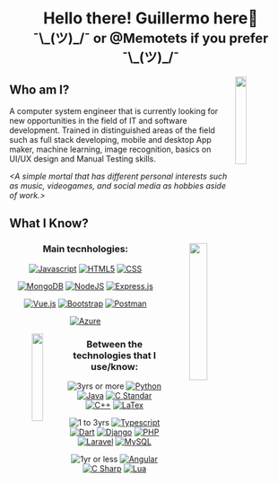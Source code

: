 <h1 align="center">Hello there! Guillermo here🖖 <br><sub> ¯\_(ツ)_/¯ or @Memotets if you prefer ¯\_(ツ)_/¯ </sub></h1>

<!--div align="center">
  <a href="https://github.com/Memotets">
  <img height="180em" src="https://github-readme-stats.vercel.app/api?username=Memotets&show_icons=true&theme=algolia&include_all_commits=true&count_private=true"/>
  <img height="180em" src="https://github-readme-stats.vercel.app/api/top-langs/?username=Memotets&layout=compact&langs_count=7&theme=algolia"/>
</div-->

<img src="https://media.tenor.com/NLSitkgRZHYAAAAi/pikachu-wave.gif" align="right" width="20%">

## Who am I?
A computer system engineer that is currently looking for new opportunities in the field of IT and software development. Trained in distinguished areas of the field such as full stack developing, mobile and desktop App maker, machine learning, image recognition, basics on UI/UX design and Manual Testing skills.

*<A simple mortal that has different personal interests such as music, videogames, and social media as hobbies aside of work.>*

## What I Know?

<div align="center">
<img src="https://media.tenor.com/Oz17KlgG2GoAAAAi/peach-cat.gif" align="right" width="25%"> 

  
### Main tecnhologies:

[![Javascript](https://img.shields.io/badge/Javascript-000000?style=flat-square&logo=javascript&logoColor=F7DF1E)](https://developer.mozilla.org/en-US/docs/Web/JavaScript)
[![HTML5](https://img.shields.io/badge/HTML-FFFFFF?style=flat-square&logo=html5&logoColor=E34F26)](https://developer.mozilla.org/es/docs/Web/HTML)
[![CSS](https://img.shields.io/badge/CSS-1572B6?style=flat-square&logo=CSS3&logoColor=ffffff)](https://developer.mozilla.org/en-US/docs/Web/CSS)

[![MongoDB](https://img.shields.io/badge/MongoDB-000000?style=flat-square&logo=mongodb&logoColor=47A248)](https://www.mongodb.com/)
[![NodeJS](https://img.shields.io/badge/NodeJS-233056?style=flat-square&logo=nodedotjs&logoColor=339933)](https://nodejs.org/en/)
[![Express.js](https://img.shields.io/badge/Express.js-FFFFFF?style=flat-square&logo=express&logoColor=000000)](https://expressjs.com/)

[![Vue.js](https://img.shields.io/badge/Vue.js-1a1a1a?style=flat-square&logo=vuedotjs&logoColor=4FC08D)](https://vuejs.org/)
[![Bootstrap](https://img.shields.io/badge/Bootstrap-7952B3?style=flat-square&logo=bootstrap&logoColor=FFFFFF)](https://getbootstrap.com/)
[![Postman](https://img.shields.io/badge/Postman-FFFFFF?style=flat-square&logo=postman&logoColor=FF6C37)](https://www.postman.com/)

[![Azure](https://img.shields.io/badge/Microsoft%20Azure%20AZ9000-0078D4?style=flat-square&logo=microsoftazure&logoColor=ffffff)](https://azure.microsoft.com/en-US/)


<img src="https://media.tenor.com/9IsrqCRzmNwAAAAi/tyrannosaurus-dinosaur.gif"  align="left" width="20%">

### Between the technologies that I use/know:



![3yrs or more](https://img.shields.io/badge/3yrs%20or%20more-000000?style=flat-square)
[![Python](https://img.shields.io/badge/Python-3670A0?style=flat-square&logo=python&logoColor=ffdd54)](https://www.python.org/)
[![Java](https://img.shields.io/badge/Java-f89820?style=flat-square&logo=Oracle&logoColor=ffffff)](https://www.java.com/en/)
[![C Standar](https://img.shields.io/badge/C%20Standar-A8B9CC?style=flat-square&logo=C&logoColor=000000)](https://www.open-std.org/jtc1/sc22/wg14/)
[![C++](https://img.shields.io/badge/C++-00599C?style=flat-square&logo=cplusplus&logoColor=ffffff)](https://isocpp.org/)
[![LaTex](https://img.shields.io/badge/LaTex-008080?style=flat-square&logo=latex&logoColor=ffffff)](https://www.latex-project.org/) 

![1 to 3yrs](https://img.shields.io/badge/1%20to%203yrs-000000?style=flat-square)
[![Typescript](https://img.shields.io/badge/Typescript-ffffff?style=flat-square&logo=typescript&logoColor=3178C6)](https://www.typescriptlang.org/)
[![Dart](https://img.shields.io/badge/Dart-0175C2?style=flat-square&logo=Dart&logoColor=ffffff)](https://dart.dev/)
[![Django](https://img.shields.io/badge/Django-092E20?style=flat-square&logo=django&logoColor=ffffff)](https://www.djangoproject.com/)
[![PHP](https://img.shields.io/badge/PHP-000000?style=flat-square&logo=php&logoColor=777BB4)](https://www.php.net/manual/es/intro-whatis.php)
[![Laravel](https://img.shields.io/badge/Laravel-FF2D20?style=flat-square&logo=laravel&logoColor=ffffff)](https://laravel.com/)
[![MySQL](https://img.shields.io/badge/MySQL-4479A1?style=flat-square&logo=MySQL&logoColor=ffffff)](https://laravel.com/)

![1yr or less](https://img.shields.io/badge/1yr%20or%20less-000000?style=flat-square)
[![Angular](https://img.shields.io/badge/Angular-0D47A1?style=flat-square&logo=angular&logoColor=DD0031)](https://angular.io/)
[![C Sharp](https://img.shields.io/badge/C%23-0175C2?style=flat-square&logo=csharp&logoColor=ffffff)](https://learn.microsoft.com/en-us/dotnet/csharp/)
[![Lua](https://img.shields.io/badge/Lua-2C2D72?style=flat-square&logo=lua&logoColor=ffffff)](https://www.lua.org/)

</div>


<!---
## What am I learing?
Currenly a "Traveler" of Microsoft Launch X LATAM program retaking the basics of Fullstack developing 



- 👀 I’m interested in ...
- 🌱 I’m currently learning ...
- 💞️ I’m looking to collaborate on ...
- 📫 How to reach me ...


Memotets/Memotets is a ✨ special ✨ repository because its `README.md` (this file) appears on your GitHub profile.
You can click the Preview link to take a look at your changes.
--->
